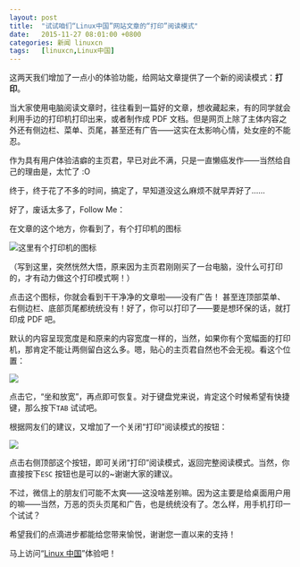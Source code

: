 ```yaml
---
layout: post
title:	"试试咱们“Linux中国”网站文章的“打印”阅读模式"
date:	2015-11-27 08:01:00 +0800 
categories:	新闻 linuxcn 
tags:	[linuxcn,Linux中国]
---
```



这两天我们增加了一点小的体验功能，给网站文章提供了一个新的阅读模式：**打印**。


当大家使用电脑阅读文章时，往往看到一篇好的文章，想收藏起来，有的同学就会利用手边的打印机打印出来，或者制作成 PDF 文档。但是网页上除了主体内容之外还有侧边栏、菜单、页尾，甚至还有广告——这实在太影响心情，处女座的不能忍。


作为具有用户体验洁癖的主页君，早已对此不满，只是一直懒癌发作——当然给自己的理由是，太忙了 :O


终于，终于花了不多的时间，搞定了，早知道没这么麻烦不就早弄好了……


好了，废话太多了，Follow Me：


在文章的这个地方，你看到了，有个打印机的图标


![这里有个打印机的图标](/Asserts/Images//attachment/album/201511/27/000536kgxrro9x5mgg46wf.jpg)


（写到这里，突然恍然大悟，原来因为主页君刚刚买了一台电脑，没什么可打印的，才有动力做这个打印模式啊！）


点击这个图标，你就会看到干干净净的文章啦——没有广告！ 甚至连顶部菜单、右侧边栏、底部页尾都统统没有！好了，你可以打印了——要是想环保的话，就打印成 PDF 吧。


默认的内容呈现宽度是和原来的内容宽度一样的，当然，如果你有个宽幅面的打印机，那肯定不能让两侧留白这么多。嗯，贴心的主页君自然也不会无视。看这个位置：


![](/Asserts/Images//attachment/album/201511/29/193326csclet2wt4kl3lgs.jpg)


点击它，“坐和放宽”，再点即可恢复。对于键盘党来说，肯定这个时候希望有快捷键，那么按下`TAB` 试试吧。


根据网友们的建议，又增加了一个关闭“打印”阅读模式的按钮：


![](/Asserts/Images//attachment/album/201511/29/193437j3l84ri8103vnkrc.jpg)


点击右侧顶部这个按钮，即可关闭“打印”阅读模式，返回完整阅读模式。当然，你直接按下`ESC` 按钮也是可以的~谢谢大家的建议。


不过，微信上的朋友们可能不太爽——这没啥差别嘛。因为这主要是给桌面用户用的嘛——当然，万恶的页头页尾和广告，也是统统没有了。怎么样，用手机打印一个试试？


希望我们的点滴进步都能给您带来愉悦，谢谢您一直以来的支持！


马上访问“[Linux 中国](https://linux.cn/)”体验吧！

